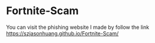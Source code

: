 ﻿# Fortnite-Scam
You can visit the phishing website I made by follow the link https://szjasonhuang.github.io/Fortnite-Scam/ 
